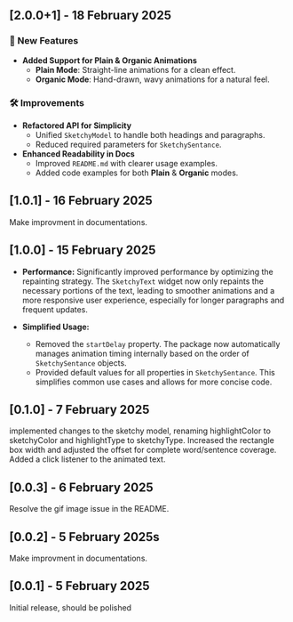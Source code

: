 ## [2.0.0+1] - 18 February 2025

### 🚀 New Features

- **Added Support for Plain & Organic Animations**
  - **Plain Mode**: Straight-line animations for a clean effect.
  - **Organic Mode**: Hand-drawn, wavy animations for a natural feel.

### 🛠 Improvements

- **Refactored API for Simplicity**
  - Unified `SketchyModel` to handle both headings and paragraphs.
  - Reduced required parameters for `SketchySentance`.
- **Enhanced Readability in Docs**
  - Improved `README.md` with clearer usage examples.
  - Added code examples for both **Plain** & **Organic** modes.

## [1.0.1] - 16 February 2025

Make improvment in documentations.

## [1.0.0] - 15 February 2025

- **Performance:** Significantly improved performance by optimizing the repainting strategy. The `SketchyText` widget now only repaints the necessary portions of the text, leading to smoother animations and a more responsive user experience, especially for longer paragraphs and frequent updates.

- **Simplified Usage:**
  - Removed the `startDelay` property. The package now automatically manages animation timing internally based on the order of `SketchySentance` objects.
  - Provided default values for all properties in `SketchySentance`. This simplifies common use cases and allows for more concise code.

## [0.1.0] - 7 February 2025

implemented changes to the sketchy model, renaming highlightColor to sketchyColor and highlightType to sketchyType.
Increased the rectangle box width and adjusted the offset for complete word/sentence coverage.
Added a click listener to the animated text.

## [0.0.3] - 6 February 2025

Resolve the gif image issue in the README.

## [0.0.2] - 5 February 2025s

Make improvment in documentations.

## [0.0.1] - 5 February 2025

Initial release, should be polished
